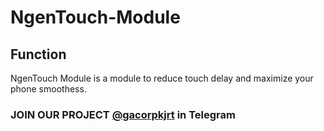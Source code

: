 # NgenTouch-Module
## Function
NgenTouch Module is a module to reduce touch delay and maximize your phone smoothess.
### JOIN OUR PROJECT [@gacorpkjrt](https://t.me/gacorpkjrt) in Telegram
